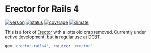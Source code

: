 Erector for Rails 4
=====

[![version]](http://badge.fury.io/rb/erector-rails4) [![status]](https://travis-ci.org/ajb/erector-rails4) [![coverage]](https://coveralls.io/r/ajb/erector-rails4) [![climate]](https://codeclimate.com/github/ajb/erector-rails4)

This is a fork of [Erector](https://github.com/erector/erector) with a lotta old crap removed. Currently under active development, but in regular use at [DOBT](https://www.github.com/dobtco).

```ruby
gem 'erector-rails4', require: 'erector'
```

[version]: http://img.shields.io/gem/v/erector-rails4.svg?style=flat
[status]: http://img.shields.io/travis/ajb/erector-rails4.svg?style=flat
[coverage]: http://img.shields.io/coveralls/ajb/erector-rails4.svg?style=flat
[climate]: http://img.shields.io/codeclimate/github/ajb/erector-rails4.svg?style=flat
